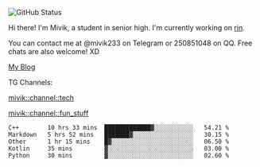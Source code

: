 ![GitHub Status](https://github-readme-stats.vercel.app/api?show_icons=true&username=Mivik)

Hi there! I'm Mivik, a student in senior high. I'm currently working on [rin](https://github.com/Mivik/rin).

You can contact me at @mivik233 on Telegram or 250851048 on QQ. Free chats are also welcome! XD

[My Blog](https://mivik.gitee.io)

TG Channels:

[mivik::channel::tech](https://t.me/mivik_channel_tech/)

[mivik::channel::fun_stuff](https://t.me/mivik_channel_fun_stuff/)

<!--START_SECTION:waka-->
```text
C++        10 hrs 33 mins  █████████████▓░░░░░░░░░░░   54.21 % 
Markdown   5 hrs 52 mins   ███████▓░░░░░░░░░░░░░░░░░   30.15 % 
Other      1 hr 15 mins    █▓░░░░░░░░░░░░░░░░░░░░░░░   06.50 % 
Kotlin     35 mins         ▓░░░░░░░░░░░░░░░░░░░░░░░░   03.00 % 
Python     30 mins         ▓░░░░░░░░░░░░░░░░░░░░░░░░   02.60 % 
```
<!--END_SECTION:waka-->
